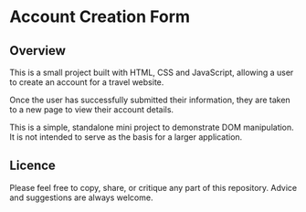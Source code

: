 # Account Creation Form

## Overview

This is a small project built with HTML, CSS and JavaScript, allowing a user to create an account for a travel website.

Once the user has successfully submitted their information, they are taken to a new page to view their account details.

This is a simple, standalone mini project to demonstrate DOM manipulation. It is not intended to serve as the basis for a larger application.

## Licence 

Please feel free to copy, share, or critique any part of this repository. Advice and suggestions are always welcome.